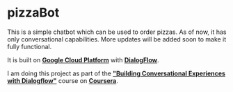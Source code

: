 # pizzaBot
This is a simple chatbot which can be used to order pizzas. As of now, it has only conversational capabilities. More updates will be added soon to make it fully functional.

It is built on [**Google Cloud Platform**](https://cloud.google.com) with [**DialogFlow**](https://dialogflow.com).

I am doing this project as part of the [**"Building Conversational Experiences with Dialogflow"**](https://www.coursera.org/learn/conversational-experiences-dialogflow) course on [**Coursera**](https://www.coursera.org).
